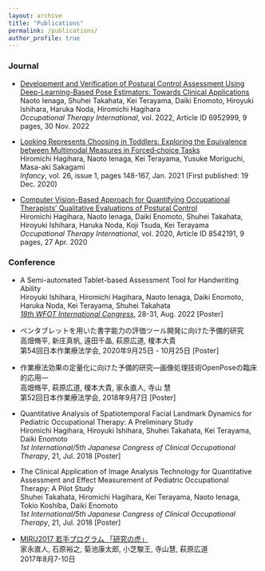 ```yaml
---
layout: archive
title: "Publications"
permalink: /publications/
author_profile: true
---
```


### Journal

- [Development and Verification of Postural Control Assessment Using Deep-Learning-Based Pose Estimators: Towards Clinical Applications](https://doi.org/10.1155/2022/6952999)  
Naoto Ienaga, Shuhei Takahata, Kei Terayama, Daiki Enomoto, Hiroyuki Ishihara, Haruka Noda, Hiromichi Hagihara  
_Occupational Therapy International_, vol. 2022, Article ID 6952999, 9 pages, 30 Nov. 2022

- [Looking Represents Choosing in Toddlers: Exploring the Equivalence between Multimodal Measures in Forced‐choice Tasks](https://doi.org/10.1111/infa.12377)  
Hiromichi Hagihara, Naoto Ienaga, Kei Terayama, Yusuke Moriguchi, Masa-aki Sakagami  
_Infancy_, vol. 26, issue 1, pages 148-167, Jan. 2021 (First published: 19 Dec. 2020)

- [Computer Vision-Based Approach for Quantifying Occupational Therapists’ Qualitative Evaluations of Postural Control](https://doi.org/10.1155/2020/8542191)  
Hiromichi Hagihara, Naoto Ienaga, Daiki Enomoto, Shuhei Takahata, Hiroyuki Ishihara, Haruka Noda, Koji Tsuda, Kei Terayama  
_Occupational Therapy International_, vol. 2020, Article ID 8542191, 9 pages, 27 Apr. 2020


### Conference

- A Semi-automated Tablet-based Assessment Tool for Handwriting Ability  
Hiroyuki Ishihara, Hiromichi Hagihara, Naoto Ienaga, Daiki Enomoto, Haruka Noda, Kei Terayama, Shuhei Takahata  
_[18th WFOT International Congress](https://wfotcongress2022.org/)_, 28-31, Aug. 2022 [Poster]

- ペンタブレットを用いた書字能力の評価ツール開発に向けた予備的研究  
高畑脩平, 新庄真帆, 遠田千晶, 萩原広道, 榎本大貴  
第54回日本作業療法学会, 2020年9月25日 - 10月25日 [Poster]  

- 作業療法効果の定量化に向けた予備的研究―画像処理技術OpenPoseの臨床的応用―  
高畑脩平, 萩原広道, 榎本大貴, 家永直人, 寺山 慧  
第52回日本作業療法学会, 2018年9月7日 [Poster]

- Quantitative Analysis of Spatiotemporal Facial Landmark Dynamics for Pediatric Occupational Therapy: A Preliminary Study  
Hiromichi Hagihara, Hiroyuki Ishihara, Shuhei Takahata, Kei Terayama, Daiki Enomoto  
_1st International/5th Japanese Congress of Clinical Occupational Therapy_, 21, Jul. 2018 [Poster]

- The Clinical Application of Image Analysis Technology for Quantitative Assessment and Effect Measurement of Pediatric Occupational Therapy: A Pilot Study  
Shuhei Takahata, Hiromichi Hagihara, Kei Terayama, Naoto Ienaga, Tokio Koshiba, Daiki Enomoto  
_1st International/5th Japanese Congress of Clinical Occupational Therapy_, 21, Jul. 2018 [Poster]

- [MIRU2017 若手プログラム 「研究の虎」](http://www.am.sanken.osaka-u.ac.jp/MIRU2017wakate/tora.html)  
家永直人, 石原裕之, 菊池康太郎, 小芝駿王, 寺山慧, 萩原広道  
2017年8月7-10日



